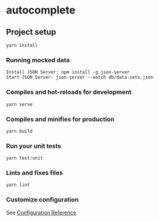# autocomplete

## Project setup
```
yarn install
```

### Running mocked data
```
Install JSON Server: npm install -g json-server
Start JSON Server: json-server --watch db/data-sets.json
```

### Compiles and hot-reloads for development
```
yarn serve
```

### Compiles and minifies for production
```
yarn build
```

### Run your unit tests
```
yarn test:unit
```

### Lints and fixes files
```
yarn lint
```

### Customize configuration
See [Configuration Reference](https://cli.vuejs.org/config/).
